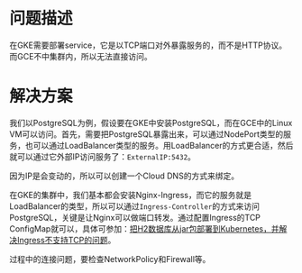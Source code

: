 # 问题描述

在GKE需要部署service，它是以TCP端口对外暴露服务的，而不是HTTP协议。而GCE不中集群内，所以无法直接访问。



# 解决方案

我们以PostgreSQL为例，假设要在GKE中安装PostgreSQL，而在GCE中的Linux VM可以访问。首先，需要把PostgreSQL暴露出来，可以通过NodePort类型的服务，也可以通过LoadBalancer类型的服务。用LoadBalancer的方式更合适，然后就可以通过它外部IP访问服务了：`ExternalIP:5432`。

因为IP是会变动的，所以可以创建一个Cloud DNS的方式来绑定。



在GKE的集群中，我们基本都会安装Nginx-Ingress，而它的服务就是LoadBalancer的类型，所以可以通过`Ingress-Controller`的方式来访问PostgreSQL，关键是让Nginx可以做端口转发。通过配置Ingress的TCP ConfigMap就可以，具体可参加：[把H2数据库从jar包部署到Kubernetes，并解决Ingress不支持TCP的问题](https://www.pkslow.com/archives/kubernetes-h2-database)。



过程中的连接问题，要检查NetworkPolicy和Firewall等。